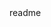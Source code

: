 <snippet>
  <content><![CDATA[
# keykeeper-mac
menubar password manager with style &amp; asymmetric encryption by apple 🔑🔥
## Installation
TODO: Describe the installation process
## Usage
TODO: Write usage instructions
## Contributing
1. Fork it!
2. Create your feature branch: `git checkout -b my-new-feature`
3. Commit your changes: `git commit -am 'Add some feature'`
4. Push to the branch: `git push origin my-new-feature`
5. Submit a pull request 
## History
✅ iCloud Synchonization added
✅ Copy Password submenu added
✅ Delete Password submenu added
✅ Implemented [KeychainAccess](https://github.com/kishikawakatsumi/KeychainAccess) framework
## Credits
TODO: Write credits
## License
TODO: Write license
]]></content>
  <tabTrigger>readme</tabTrigger>
</snippet>
